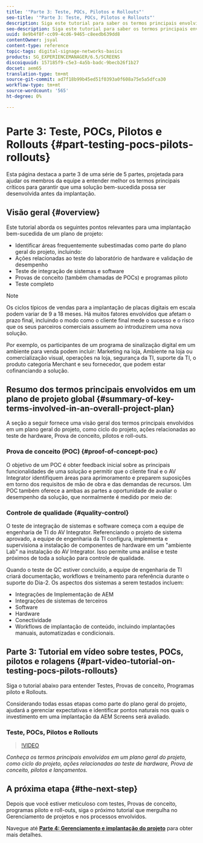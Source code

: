 ```yaml
---
title: '"Parte 3: Teste, POCs, Pilotos e Rollouts"'
seo-title: '"Parte 3: Teste, POCs, Pilotos e Rollouts"'
description: Siga este tutorial para saber os termos principais envolvidos em um plano geral do projeto, como ciclo do projeto, ações relacionadas ao teste de hardware, Prova de conceito, pilotos e lançamentos.
seo-description: Siga este tutorial para saber os termos principais envolvidos em um plano geral do projeto, como ciclo do projeto, ações relacionadas ao teste de hardware, Prova de conceito, pilotos e lançamentos.
uuid: 8e9b4f8f-cc09-4cd6-9465-c8eedb639dd8
contentOwner: jsyal
content-type: reference
topic-tags: digital-signage-networks-basics
products: SG_EXPERIENCEMANAGER/6.5/SCREENS
discoiquuid: 157185f9-c5e3-4a5b-badc-9becb26f1b27
docset: aem65
translation-type: tm+mt
source-git-commit: ad7f18b99b45ed51f0393a0f608a75e5a5dfca30
workflow-type: tm+mt
source-wordcount: '565'
ht-degree: 0%

---
```



# Parte 3: Teste, POCs, Pilotos e Rollouts {#part-testing-pocs-pilots-rollouts}

Esta página destaca a parte 3 de uma série de 5 partes, projetada para ajudar os membros da equipe a entender melhor os termos principais críticos para garantir que uma solução bem-sucedida possa ser desenvolvida antes da implantação.

## Visão geral {#overview}

Este tutorial aborda os seguintes pontos relevantes para uma implantação bem-sucedida de um plano de projeto:

* Identificar áreas frequentemente subestimadas como parte do plano geral do projeto, incluindo:
* Ações relacionadas ao teste do laboratório de hardware e validação de desempenho
* Teste de integração de sistemas e software
* Provas de conceito (também chamadas de POCs) e programas piloto
* Teste completo

>[!NOTE]
>
>Os ciclos típicos de vendas para a implantação de placas digitais em escala podem variar de 9 a 18 meses. Há muitos fatores envolvidos que afetam o prazo final, incluindo o modo como o cliente final mede o sucesso e o risco que os seus parceiros comerciais assumem ao introduzirem uma nova solução.

Por exemplo, os participantes de um programa de sinalização digital em um ambiente para venda podem incluir: Marketing na loja, Ambiente na loja ou comercialização visual, operações na loja, segurança da TI, suporte da TI, o produto categoria Merchant e seu fornecedor, que podem estar cofinanciando a solução.

## Resumo dos termos principais envolvidos em um plano de projeto global {#summary-of-key-terms-involved-in-an-overall-project-plan}

A seção a seguir fornece uma visão geral dos termos principais envolvidos em um plano geral do projeto, como ciclo do projeto, ações relacionadas ao teste de hardware, Prova de conceito, pilotos e roll-outs.

### Prova de conceito (POC) {#proof-of-concept-poc}

O objetivo de um POC é obter feedback inicial sobre as principais funcionalidades de uma solução e permitir que o cliente final e o AV Integrator identifiquem áreas para aprimoramento e preparem suposições em torno dos requisitos de mão de obra e das demandas de recursos. Um POC também oferece a ambas as partes a oportunidade de avaliar o desempenho da solução, que normalmente é medido por meio de:

### Controle de qualidade {#quality-control}

O teste de integração de sistemas e software começa com a equipe de engenharia de TI do AV Integrator. Referenciando o projeto de sistema aprovado, a equipe de engenharia da TI configura, implementa e supervisiona a instalação de componentes de hardware em um &quot;ambiente Lab&quot; na instalação do AV Integrator. Isso permite uma análise e teste próximos de toda a solução para controle de qualidade.

Quando o teste de QC estiver concluído, a equipe de engenharia de TI criará documentação, workflows e treinamento para referência durante o suporte do Dia-2. Os aspectos dos sistemas a serem testados incluem:

* Integrações de Implementação de AEM
* Integrações de sistemas de terceiros
* Software
* Hardware
* Conectividade
* Workflows de implantação de conteúdo, incluindo implantações manuais, automatizadas e condicionais.

## Parte 3: Tutorial em vídeo sobre testes, POCs, pilotos e rolagens {#part-video-tutorial-on-testing-pocs-pilots-rollouts}

Siga o tutorial abaixo para entender Testes, Provas de conceito, Programas piloto e Rollouts.

Considerando todas essas etapas como parte do plano geral do projeto, ajudará a gerenciar expectativas e identificar pontos naturais nos quais o investimento em uma implantação da AEM Screens será avaliado.

### Teste, POCs, Pilotos e Rollouts

>[!VIDEO](https://video.tv.adobe.com/v/28405)

*Conheça os termos principais envolvidos em um plano geral do projeto, como ciclo do projeto, ações relacionadas ao teste de hardware, Prova de conceito, pilotos e lançamentos.*

## A próxima etapa {#the-next-step}

Depois que você estiver meticuloso com testes, Provas de conceito, programas piloto e roll-outs, siga o próximo tutorial que mergulha no Gerenciamento de projetos e nos processos envolvidos.

Navegue até **[Parte 4: Gerenciamento e implantação do projeto](project-management-and-deployment.md)** para obter mais detalhes.
